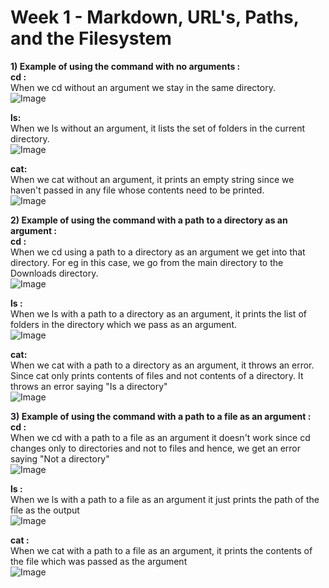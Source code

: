 # Week 1 - Markdown, URL's, Paths, and the Filesystem
**1) Example of using the command with no arguments :**\
**cd :**\
When we cd without an argument we stay in the same directory.\
![Image](https://cdn.discordapp.com/attachments/1095905756118778001/1161138888396509277/Screenshot_2023-10-09_at_8.10.51_PM.png?ex=653735db&is=6524c0db&hm=dcd5b0a6d1e617c17953044d579bb9c33402ea2a5da28c736c1a3c7e676a1bea&)

**ls:**\
When we ls without an argument, it lists the set of folders in the current directory.\
![Image](https://cdn.discordapp.com/attachments/1095905756118778001/1161141164737564722/Screenshot_2023-10-09_at_8.20.10_PM.png?ex=653737fa&is=6524c2fa&hm=23224a70c0222f9305c8213565f1e022835073c8c5fc00af8d9085e4aaaf58c8&)

**cat:**\
When we cat without an argument, it prints an empty string since we haven't passed in any file whose contents need to be printed.\
![Image](https://cdn.discordapp.com/attachments/1095905756118778001/1161141378223460403/Screenshot_2023-10-09_at_8.21.03_PM.png?ex=6537382d&is=6524c32d&hm=98b0c7d0753e20f5acc82ca296db1a123a500637f7c4be698edf37d886761b2f&)

**2) Example of using the command with a path to a directory as an argument :**\
**cd :**\
When we cd using a path to a directory as an argument we get into that directory. For eg in this case, we go from the main directory to the Downloads directory.\
![Image](https://cdn.discordapp.com/attachments/1095905756118778001/1161142346793111623/Screenshot_2023-10-09_at_8.24.49_PM.png?ex=65373914&is=6524c414&hm=3aa703700732603b322a1b9983b79225a0099038d8ca96120b1af544ea848ff3&)

**ls :**\
When we ls with a path to a directory as an argument, it prints the list of folders in the directory which we pass as an argument.\
![Image](https://cdn.discordapp.com/attachments/1095905756118778001/1161143004208304148/Screenshot_2023-10-09_at_8.27.29_PM.png?ex=653739b1&is=6524c4b1&hm=4a3edd4dd03e7085aa3cedec3a1fa78aa801a34198b587de46e5fb1478af61fe&)

**cat:**\
When we cat with a path to a directory as an argument, it throws an error. Since cat only prints contents of files and not contents of a directory. It throws an error saying "Is a directory"\
![Image](https://cdn.discordapp.com/attachments/1095905756118778001/1161143399412412436/Screenshot_2023-10-09_at_8.29.04_PM.png?ex=65373a0f&is=6524c50f&hm=d4011eb0c538f9d98c038842ac66ba7240bbf2073e7aa92b14f4a77f90901c12&)

**3) Example of using the command with a path to a file as an argument :**\
**cd :**\
When we cd with a path to a file as an argument it doesn't work since cd changes only to directories and not to files and hence, we get an error saying "Not a directory" \
![Image](https://cdn.discordapp.com/attachments/1095905756118778001/1161145126492569701/Screenshot_2023-10-09_at_8.35.59_PM.png?ex=65373bab&is=6524c6ab&hm=cdb2b7c85fb111b86cc3d1cb437a094aa1b4f153cf6747ed5ad6717507ec68b9&)

**ls :**\
When we ls with a path to a file as an argument it just prints the path of the file as the output \
![Image](https://cdn.discordapp.com/attachments/1095905756118778001/1161145356873109616/Screenshot_2023-10-09_at_8.36.51_PM.png?ex=65373be2&is=6524c6e2&hm=0030600b7891f7a2a94cd0eeded33cf04e42a9bdcf037561b00ed588f1495346&)

**cat :**\
When we cat with a path to a file as an argument, it prints the contents of the file which was passed as the argument\
![Image](https://cdn.discordapp.com/attachments/1095905756118778001/1161146465381531738/Screenshot_2023-10-09_at_8.41.08_PM.png?ex=65373cea&is=6524c7ea&hm=ae9311363ed339b97c49a189671dd6257b4d8ad6da8668c7a372e0b74f759aa2&)








